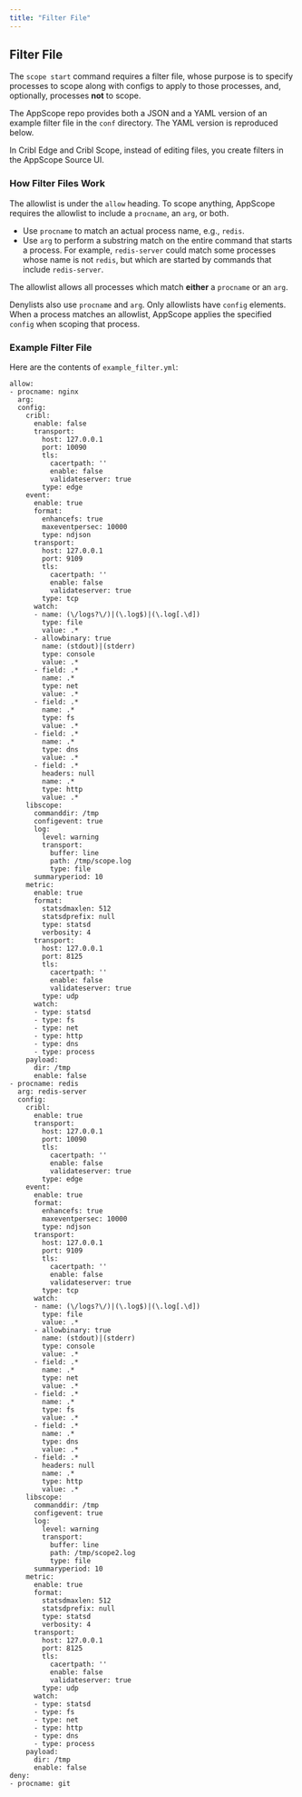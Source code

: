 ```yaml
---
title: "Filter File"
---
```


## Filter File

The `scope start` command requires a filter file, whose purpose is to specify processes to scope along with configs to apply to those processes, and, optionally, processes **not** to scope.

The AppScope repo provides both a JSON and a YAML version of an example filter file in the `conf` directory. The YAML version is reproduced below.

In Cribl Edge and Cribl Scope, instead of editing files, you create filters in the AppScope Source UI.

### How Filter Files Work

The allowlist is under the `allow` heading. To scope anything, AppScope requires the allowlist to include a `procname`, an `arg`, or both.

- Use `procname` to match an actual process name, e.g., `redis`.
- Use `arg` to perform a substring match on the entire command that starts a process. For example, `redis-server` could match some processes whose name is not `redis`, but which are started by commands that include `redis-server`.

The allowlist allows all processes which match **either** a `procname` or an `arg`.

Denylists also use `procname` and `arg`. Only allowlists have `config` elements. When a process matches an allowlist, AppScope applies the specified `config` when scoping that process.

### Example Filter File

Here are the contents of `example_filter.yml`:

```
allow:
- procname: nginx
  arg: 
  config:
    cribl:
      enable: false
      transport:
        host: 127.0.0.1
        port: 10090
        tls:
          cacertpath: ''
          enable: false
          validateserver: true
        type: edge
    event:
      enable: true
      format:
        enhancefs: true
        maxeventpersec: 10000
        type: ndjson
      transport:
        host: 127.0.0.1
        port: 9109
        tls:
          cacertpath: ''
          enable: false
          validateserver: true
        type: tcp
      watch:
      - name: (\/logs?\/)|(\.log$)|(\.log[.\d])
        type: file
        value: .*
      - allowbinary: true
        name: (stdout)|(stderr)
        type: console
        value: .*
      - field: .*
        name: .*
        type: net
        value: .*
      - field: .*
        name: .*
        type: fs
        value: .*
      - field: .*
        name: .*
        type: dns
        value: .*
      - field: .*
        headers: null
        name: .*
        type: http
        value: .*
    libscope:
      commanddir: /tmp
      configevent: true
      log:
        level: warning
        transport:
          buffer: line
          path: /tmp/scope.log
          type: file
      summaryperiod: 10
    metric:
      enable: true
      format:
        statsdmaxlen: 512
        statsdprefix: null
        type: statsd
        verbosity: 4
      transport:
        host: 127.0.0.1
        port: 8125
        tls:
          cacertpath: ''
          enable: false
          validateserver: true
        type: udp
      watch:
      - type: statsd
      - type: fs
      - type: net
      - type: http
      - type: dns
      - type: process
    payload:
      dir: /tmp
      enable: false
- procname: redis
  arg: redis-server
  config:
    cribl:
      enable: true
      transport:
        host: 127.0.0.1
        port: 10090
        tls:
          cacertpath: ''
          enable: false
          validateserver: true
        type: edge
    event:
      enable: true
      format:
        enhancefs: true
        maxeventpersec: 10000
        type: ndjson
      transport:
        host: 127.0.0.1
        port: 9109
        tls:
          cacertpath: ''
          enable: false
          validateserver: true
        type: tcp
      watch:
      - name: (\/logs?\/)|(\.log$)|(\.log[.\d])
        type: file
        value: .*
      - allowbinary: true
        name: (stdout)|(stderr)
        type: console
        value: .*
      - field: .*
        name: .*
        type: net
        value: .*
      - field: .*
        name: .*
        type: fs
        value: .*
      - field: .*
        name: .*
        type: dns
        value: .*
      - field: .*
        headers: null
        name: .*
        type: http
        value: .*
    libscope:
      commanddir: /tmp
      configevent: true
      log:
        level: warning
        transport:
          buffer: line
          path: /tmp/scope2.log
          type: file
      summaryperiod: 10
    metric:
      enable: true
      format:
        statsdmaxlen: 512
        statsdprefix: null
        type: statsd
        verbosity: 4
      transport:
        host: 127.0.0.1
        port: 8125
        tls:
          cacertpath: ''
          enable: false
          validateserver: true
        type: udp
      watch:
      - type: statsd
      - type: fs
      - type: net
      - type: http
      - type: dns
      - type: process
    payload:
      dir: /tmp
      enable: false
deny:
- procname: git
```
